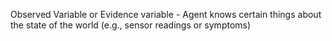 Observed Variable or Evidence variable - Agent knows certain things about the state of the world (e.g., sensor readings or symptoms)